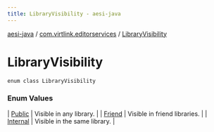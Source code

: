 ```yaml
---
title: LibraryVisibility - aesi-java
---
```


[aesi-java](../../index.html) / [com.virtlink.editorservices](../index.html) / [LibraryVisibility](.)

# LibraryVisibility

`enum class LibraryVisibility`

### Enum Values

| [Public](-public.html) | Visible in any library. |
| [Friend](-friend.html) | Visible in friend libraries. |
| [Internal](-internal.html) | Visible in the same library. |

